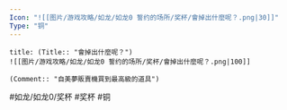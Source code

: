 ```yaml
---
Icon: "![[图片/游戏攻略/如龙/如龙0 誓约的场所/奖杯/會掉出什麼呢？.png|30]]"
Type: "铜"
---
```

```ad-common-bronze-trophy
title: (Title:: "會掉出什麼呢？")
![[图片/游戏攻略/如龙/如龙0 誓约的场所/奖杯/會掉出什麼呢？.png|100]]

(Comment:: "自美夢販賣機買到最高級的道具")
```

#如龙/如龙0/奖杯 #奖杯 #铜
